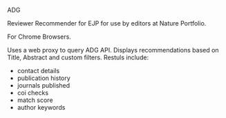 ADG

Reviewer Recommender for EJP for use by editors at Nature Portfolio.

For Chrome Browsers.

Uses a web proxy to query ADG API.
Displays recommendations based on Title, Abstract and custom filters.
Restuls include:
* contact details
* publication history
* journals published
* coi checks
* match score
* author keywords
